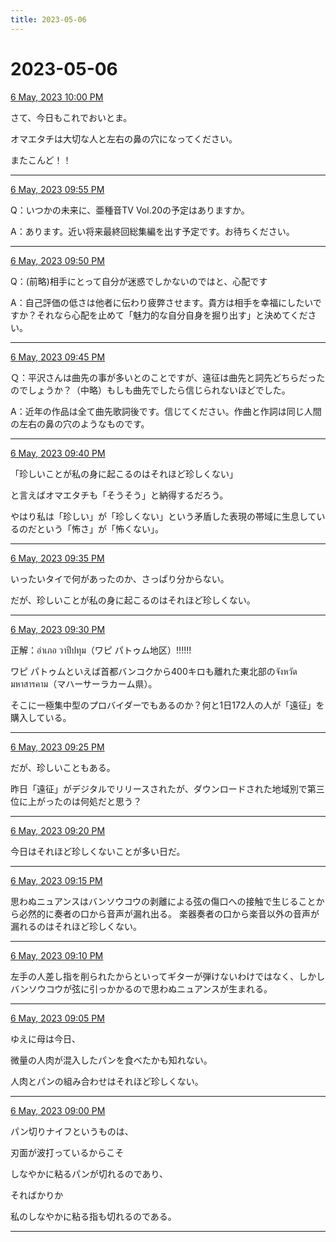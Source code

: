 ```yaml
---
title: 2023-05-06
---
```

# 2023-05-06

[6 May, 2023 10:00 PM](https://twitter.com/hirasawa/status/1654833399402569729#m)

さて、今日もこれでおいとま。

オマエタチは大切な人と左右の鼻の穴になってください。

またこんど！！

---

[6 May, 2023 09:55 PM](https://twitter.com/hirasawa/status/1654832132173312002#m)

Q：いつかの未来に、亜種音TV Vol.20の予定はありますか。

A：あります。近い将来最終回総集編を出す予定です。お待ちください。

---

[6 May, 2023 09:50 PM](https://twitter.com/hirasawa/status/1654830873919799296#m)

Q：(前略)相手にとって自分が迷惑でしかないのではと、心配です

A：自己評価の低さは他者に伝わり疲弊させます。貴方は相手を幸福にしたいですか？それなら心配を止めて「魅力的な自分自身を掘り出す」と決めてください。

---

[6 May, 2023 09:45 PM](https://twitter.com/hirasawa/status/1654829615800545281#m)

Ｑ：平沢さんは曲先の事が多いとのことですが、遠征は曲先と詞先どちらだったのでしょうか？（中略）もしも曲先でしたら信じられないほどでした。

A：近年の作品は全て曲先歌詞後です。信じてください。作曲と作詞は同じ人間の左右の鼻の穴のようなものです。

---

[6 May, 2023 09:40 PM](https://twitter.com/hirasawa/status/1654828357538787328#m)

「珍しいことが私の身に起こるのはそれほど珍しくない」

と言えばオマエタチも「そうそう」と納得するだろう。

やはり私は「珍しい」が「珍しくない」という矛盾した表現の帯域に生息しているのだという「怖さ」が「怖くない」。

---

[6 May, 2023 09:35 PM](https://twitter.com/hirasawa/status/1654827099201613831#m)

いったいタイで何があったのか、さっぱり分からない。

だが、珍しいことが私の身に起こるのはそれほど珍しくない。

---

[6 May, 2023 09:30 PM](https://twitter.com/hirasawa/status/1654825842835374081#m)

正解：อำเภอ วาปีปทุม（ワピ パトゥム地区）!!!!!!

ワピ パトゥムといえば首都バンコクから400キロも離れた東北部のจังหวัดมหาสารคาม（マハーサーラカーム県）。

そこに一極集中型のプロバイダーでもあるのか？何と1日172人の人が「遠征」を購入している。

---

[6 May, 2023 09:25 PM](https://twitter.com/hirasawa/status/1654824582308589568#m)

だが、珍しいこともある。

昨日「遠征」がデジタルでリリースされたが、ダウンロードされた地域別で第三位に上がったのは何処だと思う？

---

[6 May, 2023 09:20 PM](https://twitter.com/hirasawa/status/1654823324080549890#m)

今日はそれほど珍しくないことが多い日だ。

---

[6 May, 2023 09:15 PM](https://twitter.com/hirasawa/status/1654822065759985664#m)

思わぬニュアンスはバンソウコウの剥離による弦の傷口への接触で生じることから必然的に奏者の口から音声が漏れ出る。
楽器奏者の口から楽音以外の音声が漏れるのはそれほど珍しくない。

---

[6 May, 2023 09:10 PM](https://twitter.com/hirasawa/status/1654820807305056258#m)

左手の人差し指を削られたからといってギターが弾けないわけではなく、しかしバンソウコウが弦に引っかかるので思わぬニュアンスが生まれる。

---

[6 May, 2023 09:05 PM](https://twitter.com/hirasawa/status/1654819549664141314#m)

ゆえに母は今日、

微量の人肉が混入したパンを食べたかも知れない。

人肉とパンの組み合わせはそれほど珍しくない。

---

[6 May, 2023 09:00 PM](https://twitter.com/hirasawa/status/1654818296833748995#m)

パン切りナイフというものは、

刃面が波打っているからこそ

しなやかに粘るパンが切れるのであり、

そればかりか

私のしなやかに粘る指も切れるのである。

---

